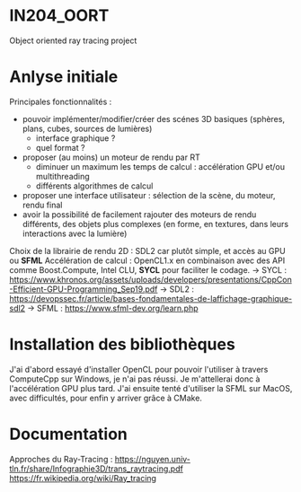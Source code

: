# IN204_OORT
Object oriented ray tracing project


# Anlyse initiale
Principales fonctionnalités :
  - pouvoir implémenter/modifier/créer des scénes 3D basiques (sphères, plans, cubes, sources de lumières)
    * interface graphique ?
    * quel format ?
  - proposer (au moins) un moteur de rendu par RT
    * diminuer un maximum les temps de calcul : accélération GPU et/ou multithreading
    * différents algorithmes de calcul
  - proposer une interface utilisateur : sélection de la scène, du moteur, rendu final
  - avoir la possibilité de facilement rajouter des moteurs de rendu différents, des objets plus complexes (en forme, en textures, dans leurs interactions avec la lumière)

Choix de la librairie de rendu 2D : SDL2 car plutôt simple, et accès au GPU ou **SFML**
Accélération de calcul : OpenCL1.x en combinaison avec des API comme Boost.Compute, Intel CLU, **SYCL** pour faciliter le codage.
  -> SYCL : https://www.khronos.org/assets/uploads/developers/presentations/CppCon-Efficient-GPU-Programming_Sep19.pdf
  -> SDL2 : https://devopssec.fr/article/bases-fondamentales-de-laffichage-graphique-sdl2
  -> SFML : https://www.sfml-dev.org/learn.php

# Installation des bibliothèques
J'ai d'abord essayé d'installer OpenCL pour pouvoir l'utiliser à travers ComputeCpp sur Windows, je n'ai pas réussi. 
Je m'attellerai donc à l'accélération GPU plus tard. 
J'ai ensuite tenté d'utiliser la SFML sur MacOS, avec difficultés, pour enfin y arriver grâce à CMake.

# Documentation
Approches du Ray-Tracing :
https://nguyen.univ-tln.fr/share/Infographie3D/trans_raytracing.pdf
https://fr.wikipedia.org/wiki/Ray_tracing

